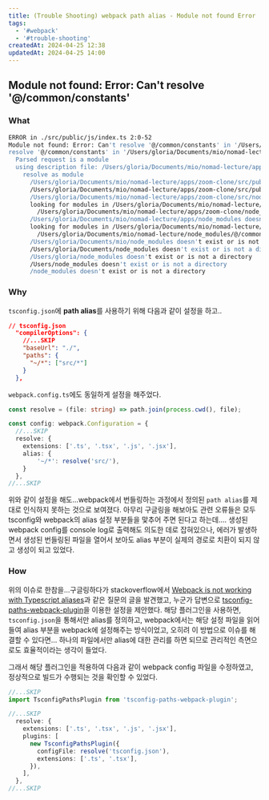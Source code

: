 ```yaml
---
title: (Trouble Shooting) webpack path alias - Module not found Error
tags:
  - '#webpack'
  - '#trouble-shooting'
createdAt: 2024-04-25 12:38
updatedAt: 2024-04-25 14:00
---
```


## Module not found: Error: Can't resolve '@/common/constants'

### What

```bash
ERROR in ./src/public/js/index.ts 2:0-52
Module not found: Error: Can't resolve '@/common/constants' in '/Users/gloria/Documents/mio/nomad-lecture/apps/zoom-clone/src/public/js'
resolve '@/common/constants' in '/Users/gloria/Documents/mio/nomad-lecture/apps/zoom-clone/src/public/js'
  Parsed request is a module
  using description file: /Users/gloria/Documents/mio/nomad-lecture/apps/zoom-clone/package.json (relative path: ./src/public/js)
    resolve as module
      /Users/gloria/Documents/mio/nomad-lecture/apps/zoom-clone/src/public/js/node_modules doesn't exist or is not a directory
      /Users/gloria/Documents/mio/nomad-lecture/apps/zoom-clone/src/public/node_modules doesn't exist or is not a directory
      /Users/gloria/Documents/mio/nomad-lecture/apps/zoom-clone/src/node_modules doesn't exist or is not a directory
      looking for modules in /Users/gloria/Documents/mio/nomad-lecture/apps/zoom-clone/node_modules
        /Users/gloria/Documents/mio/nomad-lecture/apps/zoom-clone/node_modules/@/common doesn't exist
      /Users/gloria/Documents/mio/nomad-lecture/apps/node_modules doesn't exist or is not a directory
      looking for modules in /Users/gloria/Documents/mio/nomad-lecture/node_modules
        /Users/gloria/Documents/mio/nomad-lecture/node_modules/@/common doesn't exist
      /Users/gloria/Documents/mio/node_modules doesn't exist or is not a directory
      /Users/gloria/Documents/node_modules doesn't exist or is not a directory
      /Users/gloria/node_modules doesn't exist or is not a directory
      /Users/node_modules doesn't exist or is not a directory
      /node_modules doesn't exist or is not a directory
```

### Why

`tsconfig.json`에 **path alias**를 사용하기 위해 다음과 같이 설정을 하고..

```json
// tsconfig.json
  "compilerOptions": {
    //...SKIP
    "baseUrl": "./",
    "paths": {
      "~/*": ["src/*"]
    }
  },
```

`webpack.config.ts`에도 동일하게 설정을 해주었다.

```typescript
const resolve = (file: string) => path.join(process.cwd(), file);

const config: webpack.Configuration = {
  //...SKIP
  resolve: {
    extensions: ['.ts', '.tsx', '.js', '.jsx'],
    alias: {
	    '~/*': resolve('src/'),
    }
  },
//...SKIP
```

위와 같이 설정을 해도...webpack에서 번들링하는 과정에서 정의된 `path alias`를 제대로 인식하지 못하는 것으로 보여졌다.
아무리 구글링을 해보아도 관련 오류들은 모두 tsconfig와 webpack의 alias 설정 부분들을 맟추어 주면 된다고 하는데....
생성된 webpack config를 console log로 출력해도 의도한 데로 잡혀있으나,
에러가 발생하면서 생성된 번들링된 파일을 열어서 보아도 alias 부분이 실제의 경로로 치환이 되지 않고 생성이 되고 있었다.

### How

위의 이슈로 한참을...구글링하다가 stackoverflow에서 [Webpack is not working with Typescript aliases](https://stackoverflow.com/questions/71884238/webpack-is-not-working-with-typescript-aliases)과 같은 질문의 글을 발견했고, 누군가 답변으로 [tsconfig-paths-webpack-plugin](https://www.npmjs.com/package/tsconfig-paths-webpack-plugin)을 이용한 설정을 제안했다.
해당 플러그인을 사용하면, `tsconfig.json`을 통해서만 alias를 정의하고, webpack에서는 해당 설정 파일을 읽어들여 alias 부분을 webpack에 설정해주는 방식이었고, 오히려 이 방법으로 이슈를 해결할 수 있다면...
하나의 파일에서만 alias에 대한 관리를 하면 되므로 관리적인 측면으로도 효율적이라는 생각이 들었다.

그래서 해당 플러그인을 적용하여 다음과 같이 webpack config 파일을 수정하였고, 정상적으로 빌드가 수행되는 것을 확인할 수 있었다.

```typescript
//...SKIP
import TsconfigPathsPlugin from 'tsconfig-paths-webpack-plugin';

//...SKIP
  resolve: {
    extensions: ['.ts', '.tsx', '.js', '.jsx'],
    plugins: [
      new TsconfigPathsPlugin({
        configFile: resolve('tsconfig.json'),
        extensions: ['.ts', '.tsx'],
      }),
    ],
  },
//...SKIP
```
